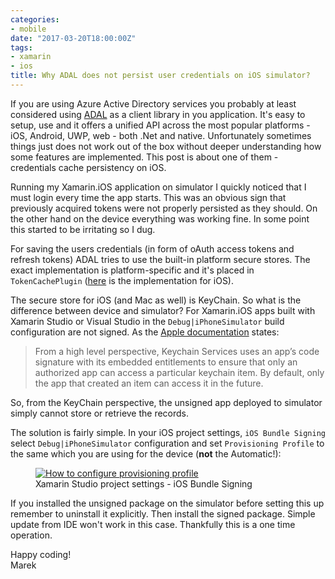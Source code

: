 ```yaml
---
categories:
- mobile
date: "2017-03-20T18:00:00Z"
tags:
- xamarin
- ios
title: Why ADAL does not persist user credentials on iOS simulator?
---
```


If you are using Azure Active Directory services you probably at least considered using [ADAL](https://docs.microsoft.com/en-us/azure/active-directory/develop/active-directory-authentication-libraries) as a client library in you application. It's easy to setup, use and it offers a unified API across the most popular platforms - iOS, Android, UWP, web - both .Net and native. Unfortunately sometimes things just does not work out of the box without deeper understanding how some features are implemented. This post is about one of them - credentials cache persistency on iOS.<!--more-->

Running my Xamarin.iOS application on simulator I quickly noticed that I must login every time the app starts. This was an obvious sign that previously acquired tokens were not properly persisted as they should. On the other hand on the device everything was working fine. In some point this started to be irritating so I dug.

For saving the users credentials (in form of oAuth access tokens and refresh tokens) ADAL tries to use the built-in platform secure stores. The exact implementation is platform-specific and it's placed in `TokenCachePlugin` ([here](https://github.com/AzureAD/azure-activedirectory-library-for-dotnet/blob/dev/src/ADAL.PCL.iOS/TokenCachePlugin.cs) is the implementation for iOS).

The secure store for iOS (and Mac as well) is KeyChain. So what is the difference between device and simulator? For Xamarin.iOS apps built with Xamarin Studio or Visual Studio in the `Debug|iPhoneSimulator` build configuration are not signed. As the [Apple documentation](https://developer.apple.com/library/content/documentation/Security/Conceptual/keychainServConcepts/02concepts/concepts.html#//apple_ref/doc/uid/TP30000897-CH204-SW1) states:

> From a high level perspective, Keychain Services uses an app’s code signature with its embedded entitlements to ensure that only an authorized app can access a particular keychain item. By default, only the app that created an item can access it in the future.

So, from the KeyChain perspective, the unsigned app deployed to simulator simply cannot store or retrieve the records.

The solution is fairly simple. In your iOS project settings, `iOS Bundle Signing` select `Debug|iPhoneSimulator` configuration and set `Provisioning Profile` to the same which you are using for the device (**not** the Automatic!):

<figure class="half center">
  <a href="/images/2017/03/setting-provisioning-profile.png" class="image-popup">
	 <img src="/images/2017/03/setting-provisioning-profile.png" alt="How to configure provisioning profile">
   </a>
	<figcaption>Xamarin Studio project settings - iOS Bundle Signing</figcaption>
</figure>

If you installed the unsigned package on the simulator before setting this up remember to uninstall it explicitly. Then install the signed package. Simple update from IDE won't work in this case. Thankfully this is a one time operation.

Happy coding!  
Marek
